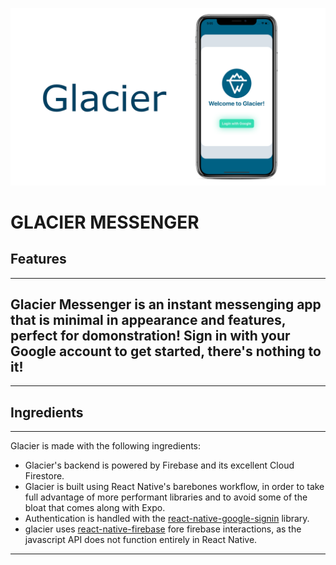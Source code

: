 ![Glacier](banner.png)

# **GLACIER MESSENGER**
## **Features**
---
Glacier Messenger is an instant messenging app that is minimal in appearance and features, perfect for domonstration! Sign in with your Google account to get started, there's nothing to it!
---
---

## **Ingredients**
---
Glacier is made with the following ingredients:

- Glacier's backend is powered by Firebase and its excellent Cloud Firestore.
- Glacier is built using React Native's barebones workflow, in order to take full advantage of more performant libraries and to avoid some of the bloat that comes along with Expo.
- Authentication is handled with the [react-native-google-signin](https://github.com/react-native-community/react-native-google-signin) library.
- glacier uses [react-native-firebase](https://github.com/invertase/react-native-firebase) fore firebase interactions, as the javascript API does not function entirely in React Native.
---